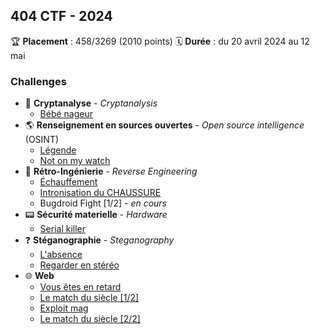 ## 404 CTF - 2024

🏆 **Placement** : 458/3269 (2010 points)
🗓️ **Durée** : du 20 avril 2024 au 12 mai

### Challenges

- 🔐 **Cryptanalyse** - *Cryptanalysis*
    - [Bébé nageur](./404CTF%202024/Cryptanalyse/B%C3%A9b%C3%A9%20nageur/challenge.py) 
- 🌎 **Renseignement en sources ouvertes** - *Open source intelligence* (OSINT)
    - [Légende](./404CTF%202024/Renseignements%20en%20sources%20ouvertes/L%C3%A9gende/writeup.md)
    - [Not on my watch](./404CTF%202024/Renseignements%20en%20sources%20ouvertes/Not%20on%20my%20watch/writeup.md)
- 🔧 **Rétro-Ingénierie** - *Reverse Engineering*
    - [Échauffement](./404CTF%202024/R%C3%A9tro-Ing%C3%A9nierie/Echauffement/writeup.md)
    - [Intronisation du CHAUSSURE](./404CTF%202024/R%C3%A9tro-Ing%C3%A9nierie/Intronisation%20du%20CHAUSSURE/writeup.md)
    - Bugdroid Fight [1/2] - *en cours*
- 📟 **Sécurité materielle** - *Hardware*
    - [Serial killer](./404CTF%202024/S%C3%A9curit%C3%A9%20mat%C3%A9rielle/Serial%20killer/writeup.md)
- ❓ **Stéganographie** - *Steganography*
    - [L'absence](./404CTF%202024/St%C3%A9ganographie/L'absence/writeup.md)
    - [Regarder en stéréo](./404CTF%202024/St%C3%A9ganographie/Regarder%20en%20st%C3%A9r%C3%A9o/writeup.md)
- 🌐 **Web**
    - [Vous êtes en retard](./404CTF%202024/Web/Vous%20%C3%AAtes%20en%20retard/writeup.md)
    - [Le match du siècle [1/2]](./404CTF%202024/Web/Le%20match%20du%20si%C3%A8cle%201/writeup.md)
    - [Exploit mag](./404CTF%202024/Web/Exploit%20mag/writeup.md)
    - [Le match du siècle [2/2]](./404CTF%202024/Web/Le%20match%20du%20si%C3%A8cle%202/writeup.md)
